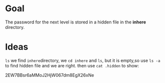 # Goal

The password for the next level is stored in a hidden file in the **inhere** directory.



# Ideas

`ls` we find `inhere`directory, we `cd inhere` and `ls`, but it is empty,so use `ls -a` to find hidden file and we are right. then use `cat .hidden` to show:

2EW7BBsr6aMMoJ2HjW067dm8EgX26xNe